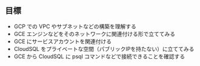 ## 目標
- GCP での VPC やサブネットなどの構築を理解する
- GCE エンジンなどをそのネットワークに関連付ける形で立ててみる
- GCE にサービスアカウントを関連付ける
- CloudSQL をプライベートな空間（パブリックIPを持たない）に立ててみる
- GCE から CloudSQL に psql コマンドなどで接続できることを確認する
